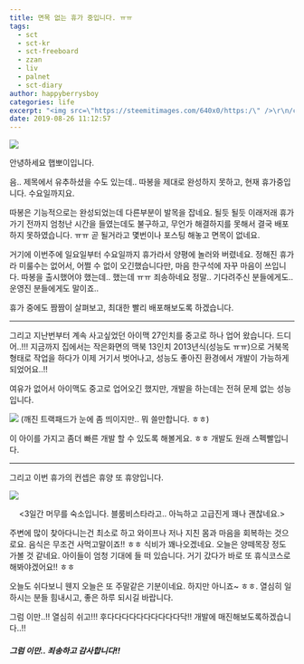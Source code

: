 ```yaml
---
title: 면목 없는 휴가 중입니다. ㅠㅠ
tags:
  - sct
  - sct-kr
  - sct-freeboard
  - zzan
  - liv
  - palnet
  - sct-diary
author: happyberrysboy
categories: life
excerpt: "<img src=\"https://steemitimages.com/640x0/https:/\" />\r\n/cdn.steemitimages.com/DQmU8hwnAWm29BmczzrLHGfxPhDsUyr8VQwF8UiFdRrFgjY/％EC％83％88％20％ED％8C％8C％EC％9D％BC％202019-02-27％2017.53.44_2.jpg)  안녕하세요 햅뽀이입니다.  음.. 제목에서 유추하셨을 수도 있는데.. 따봉을 제대로 완성하지 못하고, 현재 휴가중입니다....."
date: 2019-08-26 11:12:57
---
```


![](https://steemitimages.com/640x0/https://cdn.steemitimages.com/DQmU8hwnAWm29BmczzrLHGfxPhDsUyr8VQwF8UiFdRrFgjY/％EC％83％88％20％ED％8C％8C％EC％9D％BC％202019-02-27％2017.53.44_2.jpg)

안녕하세요 햅뽀이입니다.

음.. 제목에서 유추하셨을 수도 있는데.. 따봉을 제대로 완성하지 못하고, 현재 휴가중입니다. 수요일까지요.

따봉은 기능적으로는 완성되었는데 다른부분이 발목을 잡네요. 될듯 될듯 이래저래 휴가가기 전까지 엄청난 시간을 들였는데도 불구하고, 무언가 해결하지를 못해서 결국 배포하지 못하였습니다. ㅠㅠ 곧 될거라고 몇번이나 포스팅 해놓고 면목이 없네요. 

거기에 이번주에 일요일부터 수요일까지 휴가라서 양평에 놀러와 버렸네요. 정해진 휴가라 미룰수는 없어서, 어쩔 수 없이 오긴했습니다만, 마음 한구석에 자꾸 마음이 쓰입니다. 따봉을 출시했어야 했는데.. 했는데 ㅠㅠ 죄송하네요 정말.. 기다려주신 분들에게도.. 운영진 분들에게도 말이죠..

휴가 중에도 짬짬이 살펴보고, 최대한 빨리 배포해보도록 하겠습니다. 

___

그리고 지난번부터 계속 사고싶었던 아이맥 27인치를 중고로 하나 업어 왔습니다. 드디어..!!!
지금까지 집에서는 작은화면의 맥북 13인치 2013년식(성능도 ㅠㅠ)으로 거북목형태로 작업을 하다가 이제 거기서 벗어나고, 성능도 좋아진 환경에서 개발이 가능하게 되었어요..!!

여유가 없어서 아이맥도 중고로 업어오긴 했지만, 개발을 하는데는 전혀 문제 없는 성능입니다.

![](https://cdn.steemitimages.com/DQmNgDNHs6QhrKnyaaRgePq9UnBPj6gDAR4xHvyqwsMy1oF/image.png)
(깨진 트랙패드가 눈에 좀 띄이지만.. 뭐 쓸만합니다. ㅎㅎ)

이 아이를 가지고 좀더 빠른 개발 할 수 있도록 해볼게요. ㅎㅎ 개발도 원래 스펙빨입니다. 

___

그리고 이번 휴가의 컨셉은 휴양 또 휴양입니다. 

![](https://cdn.steemitimages.com/DQmaZ8zyk82hkwVYazK1BqxEoN62QuAWqsSqMuXGn5uuwqT/image.png)
<center><3일간 머무를 숙소입니다. 블룸비스타라고.. 아늑하고 고급진게 꽤나 괜찮네요.></center>


주변에 많이 찾아다니는건 최소로 하고 와이프나 저나 지친 몸과 마음을 회복하는 것으로요. 음식은 무조건 사먹고말이죠!! ㅎㅎ 식비가 꽤나오겠네요. 오늘은 양떼목장 정도 가볼 것 같네요. 아이들이 엄청 기대에 들 떠 있습니다. 거기 갔다가 바로 또 휴식코스로 해봐야겠어요!! ㅎㅎ

오늘도 쉬다보니 웬지 오늘은 또 주말같은 기분이네요. 하지만 아니죠~ ㅎㅎ. 열심히 일하시는 분들 힘내시고, 좋은 하루 되시길 바랍니다.

그럼 이만..!! 열심히 쉬고!!! 후다다다다다다다다다다닥!! 개발에 매진해보도록하겠습니다..!!

##### 그럼 이만.. 죄송하고 감사합니다!!